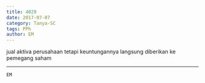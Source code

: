 ```yaml
---
title: 4029
date: 2017-07-07
category: Tanya-SC
tags: PPh
author: EM
---
```


jual aktiva perusahaan tetapi keuntungannya langsung diberikan ke pemegang saham

---



`EM`

